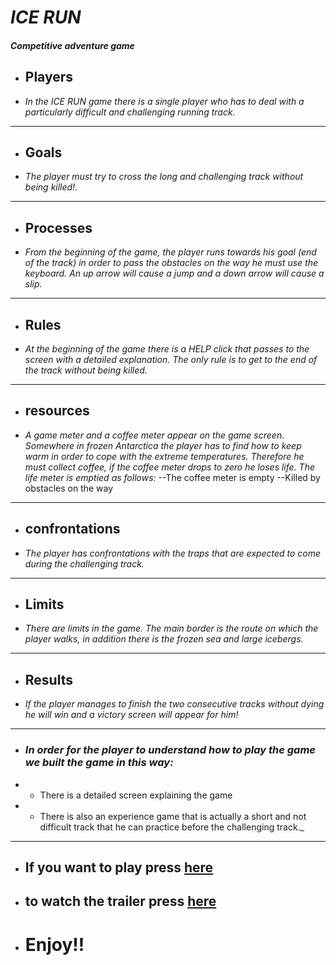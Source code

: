 # _ICE RUN_
##### Competitive adventure game

- ## Players
- _In the ICE RUN game there is a single player who has to deal with a particularly difficult and challenging running track._
---
- ## Goals
- _The player must try to cross the long and challenging track without being killed!._
---
- ## Processes
- _From the beginning of the game, the player runs towards his goal (end of the track) in order to pass the obstacles on the way he must use the keyboard.
An up arrow will cause a jump and a down arrow will cause a slip._
---
- ## Rules
- _At the beginning of the game there is a HELP click that passes to the screen with a detailed explanation.
The only rule is to get to the end of the track without being killed._
---
- ## resources
- _A game meter and a coffee meter appear on the game screen.
Somewhere in frozen Antarctica the player has to find how to keep warm in order to cope with the extreme temperatures.
Therefore he must collect coffee, if the coffee meter drops to zero he loses life.
The life meter is emptied as follows:_
--The coffee meter is empty
--Killed by obstacles on the way
---
- ## confrontations
- _The player has confrontations with the traps that are expected to come during the challenging track._
---
- ## Limits
- _There are limits in the game.
The main border is the route on which the player walks, in addition there is the frozen sea and large icebergs._
---
- ## Results
- _If the player manages to finish the two consecutive tracks without dying he will win and a victory screen will appear for him!_
---

- ### _In order for the player to understand how to play the game we built the game in this way:_
- - There is a detailed screen explaining the game
- - There is also an experience game that is actually a short and not difficult track that he can practice before the challenging track._

---
- ## If you want to play press [here](https://s-k-games.itch.io/icerun)
- ## to watch the trailer press [here](https://www.youtube.com/watch?v=8AYw9JBX2zw)
- # Enjoy!! 
